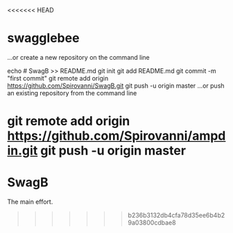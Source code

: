<<<<<<< HEAD
# swagglebee

…or create a new repository on the command line


echo # SwagB >> README.md
git init
git add README.md
git commit -m "first commit"
git remote add origin https://github.com/Spirovanni/SwagB.git
git push -u origin master
…or push an existing repository from the command line


git remote add origin https://github.com/Spirovanni/ampdin.git
git push -u origin master
=======
# SwagB
The main effort.
>>>>>>> b236b3132db4cfa78d35ee6b4b29a03800cdbae8

